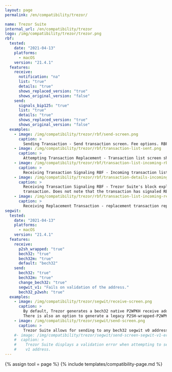 ```yaml
---
layout: page
permalink: /en/compatibility/trezor/

name: Trezor Suite
internal_url: /en/compatibility/trezor
logo: /img/compatibility/trezor/trezor.png
rbf:
  tested:
    date: "2021-04-13"
    platforms:
      - macOS
    version: "21.4.1"
  features:
    receive:
      notification: "na"
      list: "true"
      details: "true"
      shows_replaced_version: "true"
      shows_original_version: "false"
    send:
      signals_bip125: "true"
      list: "true"
      details: "true"
      shows_replaced_version: "true"
      shows_original_version: "false"
  examples:
    - image: /img/compatibility/trezor/rbf/send-screen.png
      caption: >
        Sending Transaction - Send transaction screen. Fee options. RBF options. By default, transaction sent as RBF.
    - image: /img/compatibility/trezor/rbf/transaction-list-sent.png
      caption: >
        Attempting Transaction Replacement - Transaction list screen showing sent transaction. No bumping options.
    - image: /img/compatibility/trezor/rbf/transaction-list-incoming-rbf.png
      caption: >
        Receiving Transaction Signaling RBF - Incoming transaction list. No RBF flag.
    - image: /img/compatibility/trezor/rbf/transaction-details-incoming-rbf.png
      caption: >
        Receiving Transaction Signaling RBF - Trezor Suite's block explorer for incoming RBF
        transaction. Does not note that the transaction has signaled RBF.
    - image: /img/compatibility/trezor/rbf/transaction-list-incoming-replacement.png
      caption: >
        Receiving Replacement Transaction - replacement transaction replaces original transaction. Block explorer no longer finds original transaction.
segwit:
  tested:
    date: "2021-04-13"
    platforms:
      - macOS
    version: "21.4.1"
  features:
    receive:
      p2sh_wrapped: "true"
      bech32: "true"
      bech32m: "true"
      default: "bech32"
    send:
      bech32: "true"
      bech32m: "true"
      change_bech32: "true"
      segwit_v1: "Fails on validation of the address."
      bech32_p2wsh: "true"
  examples:
    - image: /img/compatibility/trezor/segwit/receive-screen.png
      caption: >
        By default, Trezor generates a bech32 native P2WPKH receive addresses.
        There is also an option to generate a legacy P2SH-wrapped-P2WPKH and P2PKH addresses.
    - image: /img/compatibility/trezor/segwit/send-screen.png
      caption: >
        Trezor Suite allows for sending to any bech32 segwit v0 address.
    #- image: /img/compatibility/trezor/segwit/send-screen-segwit-v1-error.png
    #  caption: >
    #    Trezor Suite displays a validation error when attempting to send to a segwit
    #    v1 address.
---
```


<!-- Trezor -->

{% assign tool = page %}
{% include templates/compatibility-page.md %}
